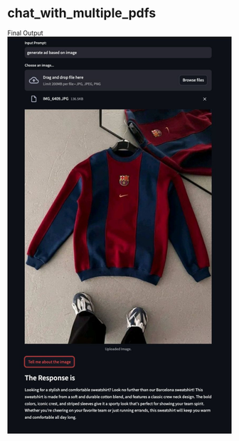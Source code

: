 # chat_with_multiple_pdfs
Final Output
![alt text](https://github.com/vedanta2003/chat_with_multiple_pdfs/blob/main/output.jpeg)
